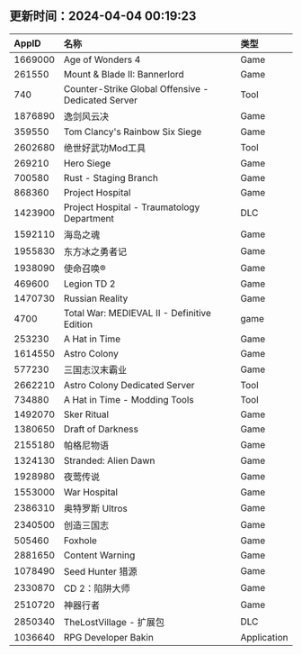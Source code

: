 ## 更新时间：2024-04-04 00:19:23
| AppID | 名称 | 类型  |
| :-------------------- | :----------------------------- | :----------- |
| 1669000 | Age of Wonders 4| Game |
| 261550 | Mount & Blade II: Bannerlord| Game |
| 740 | Counter-Strike Global Offensive - Dedicated Server| Tool |
| 1876890 | 逸剑风云决| Game |
| 359550 | Tom Clancy's Rainbow Six Siege| Game |
| 2602680 | 绝世好武功Mod工具| Tool |
| 269210 | Hero Siege| Game |
| 700580 | Rust - Staging Branch| Game |
| 868360 | Project Hospital| Game |
| 1423900 | Project Hospital - Traumatology Department| DLC |
| 1592110 | 海岛之魂| Game |
| 1955830 | 东方冰之勇者记| Game |
| 1938090 | 使命召唤®| Game |
| 469600 | Legion TD 2| Game |
| 1470730 | Russian Reality| Game |
| 4700 | Total War: MEDIEVAL II - Definitive Edition| game |
| 253230 | A Hat in Time| Game |
| 1614550 | Astro Colony| Game |
| 577230 | 三国志汉末霸业| Game |
| 2662210 | Astro Colony Dedicated Server| Tool |
| 734880 | A Hat in Time - Modding Tools| Tool |
| 1492070 | Sker Ritual| Game |
| 1380650 | Draft of Darkness| Game |
| 2155180 | 帕格尼物语| Game |
| 1324130 | Stranded: Alien Dawn| Game |
| 1928980 | 夜莺传说| Game |
| 1553000 | War Hospital| Game |
| 2386310 | 奥特罗斯 Ultros| Game |
| 2340500 |  创造三国志| Game |
| 505460 | Foxhole| Game |
| 2881650 | Content Warning| Game |
| 1078490 | Seed Hunter 猎源| Game |
| 2330870 | CD 2：陷阱大师| Game |
| 2510720 | 神器行者| Game |
| 2850340 | TheLostVillage - 扩展包| DLC |
| 1036640 | RPG Developer Bakin| Application |
